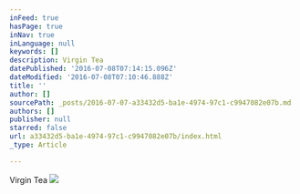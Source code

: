 ```yaml
---
inFeed: true
hasPage: true
inNav: true
inLanguage: null
keywords: []
description: Virgin Tea
datePublished: '2016-07-08T07:14:15.096Z'
dateModified: '2016-07-08T07:10:46.888Z'
title: ''
author: []
sourcePath: _posts/2016-07-07-a33432d5-ba1e-4974-97c1-c9947082e07b.md
authors: []
publisher: null
starred: false
url: a33432d5-ba1e-4974-97c1-c9947082e07b/index.html
_type: Article

---
```

Virgin Tea
![](https://the-grid-user-content.s3-us-west-2.amazonaws.com/12fcfc20-5ec6-4782-9b15-f6eec19ca4f3.jpg)
